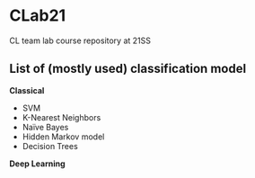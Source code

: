 # CLab21
CL team lab course repository at 21SS

## List of (mostly used) classification model

**Classical**

- SVM
- K-Nearest Neighbors
- Naïve Bayes
- Hidden Markov model
- Decision Trees

**Deep Learning**
